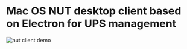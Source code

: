 # Mac OS NUT desktop client based on Electron for UPS management

![nut client demo](./docs/demo.gif)
